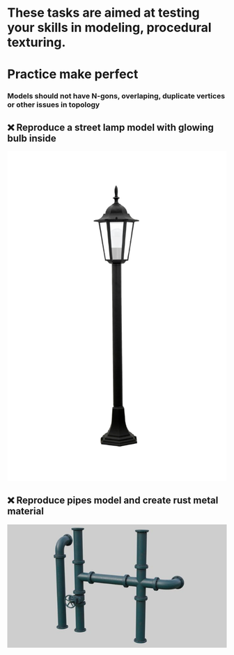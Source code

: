 # These tasks are aimed at testing your skills in modeling, procedural texturing.
# Practice make perfect
### Models should not have N-gons, overlaping, duplicate vertices or other issues in topology 
## ❌ Reproduce a street lamp model with glowing bulb inside
![lamp](/curriculum/reproduce/street_lamp.jpg)
## ❌ Reproduce pipes model and create rust metal material
![pipes](/curriculum/reproduce/industrial-pipes_blend.jpg)
